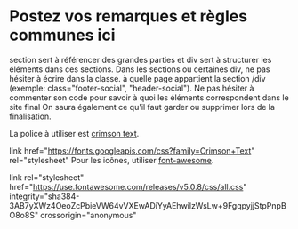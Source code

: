 # Postez vos remarques et règles communes ici

section sert à référencer des grandes parties et div  sert à structurer les éléments dans ces sections. Dans les sections ou certaines div, ne pas hésiter à écrire dans la classe. à quelle page appartient la section /div (exemple: class="footer-social", "header-social"). Ne pas hésiter à commenter son code pour savoir à quoi les éléments correspondent dans le site final On  saura également ce qu'il faut garder ou supprimer lors de la finalisation.

La police à utiliser est [crimson text](https://fonts.google.com/specimen/Crimson+Text?selection.family=Crimson+Text).


link href="https://fonts.googleapis.com/css?family=Crimson+Text" rel="stylesheet"
Pour les icônes, utiliser [font-awesome](https://fontawesome.com/icons?d=gallery).


link rel="stylesheet" href="https://use.fontawesome.com/releases/v5.0.8/css/all.css" integrity="sha384-3AB7yXWz4OeoZcPbieVW64vVXEwADiYyAEhwilzWsLw+9FgqpyjjStpPnpBO8o8S" crossorigin="anonymous"
